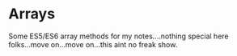 # Arrays
Some ES5/ES6 array methods for my notes....nothing special here folks...move on...move on...this aint no freak show.
